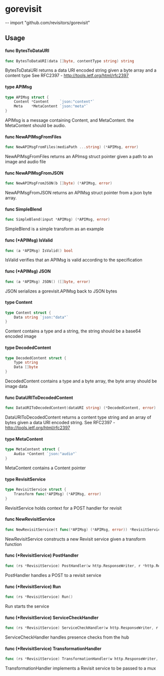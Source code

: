 # gorevisit
--
    import "github.com/revisitors/gorevisit"


## Usage

#### func  BytesToDataURI

```go
func BytesToDataURI(data []byte, contentType string) string
```
BytesToDataURI returns a data URI encoded string given a byte array and a
content type See RFC2397 - http://tools.ietf.org/html/rfc2397

#### type APIMsg

```go
type APIMsg struct {
	Content *Content     `json:"content"`
	Meta    *MetaContent `json:"meta"`
}
```

APIMsg is a message containing Content, and MetaContent. the MetaContent should
be audio.

#### func  NewAPIMsgFromFiles

```go
func NewAPIMsgFromFiles(mediaPath ...string) (*APIMsg, error)
```
NewAPIMsgFromFiles returns an APImsg struct pointer given a path to an image and
audio file

#### func  NewAPIMsgFromJSON

```go
func NewAPIMsgFromJSON(b []byte) (*APIMsg, error)
```
NewAPIMsgFromJSON returns an APIMsg struct pointer from a json byte array.

#### func  SimpleBlend

```go
func SimpleBlend(input *APIMsg) (*APIMsg, error)
```
SimpleBlend is a simple transform as an example

#### func (*APIMsg) IsValid

```go
func (a *APIMsg) IsValid() bool
```
IsValid verifies that an APIMsg is valid according to the specification

#### func (*APIMsg) JSON

```go
func (a *APIMsg) JSON() ([]byte, error)
```
JSON serializes a gorevisit.APIMsg back to JSON bytes

#### type Content

```go
type Content struct {
	Data string `json:"data"`
}
```

Content contains a type and a string, the string should be a base64 encoded
image

#### type DecodedContent

```go
type DecodedContent struct {
	Type string
	Data []byte
}
```

DecodedContent contains a type and a byte array, the byte array should be image
data

#### func  DataURIToDecodedContent

```go
func DataURIToDecodedContent(dataURI string) (*DecodedContent, error)
```
DataURIToDecodedContent returns a content type string and an array of bytes
given a data URI encoded string. See RFC2397 -
http://tools.ietf.org/html/rfc2397

#### type MetaContent

```go
type MetaContent struct {
	Audio *Content `json:"audio"`
}
```

MetaContent contains a Content pointer

#### type RevisitService

```go
type RevisitService struct {
	Transform func(*APIMsg) (*APIMsg, error)
}
```

RevisitService holds context for a POST handler for revisit

#### func  NewRevisitService

```go
func NewRevisitService(t func(*APIMsg) (*APIMsg, error)) *RevisitService
```
NewRevisitService constructs a new Revisit service given a transform function

#### func (*RevisitService) PostHandler

```go
func (rs *RevisitService) PostHandler(w http.ResponseWriter, r *http.Request)
```
PostHandler handles a POST to a revisit service

#### func (*RevisitService) Run

```go
func (rs *RevisitService) Run()
```
Run starts the service

#### func (*RevisitService) ServiceCheckHandler

```go
func (rs *RevisitService) ServiceCheckHandler(w http.ResponseWriter, r *http.Request)
```
ServiceCheckHandler handles presence checks from the hub

#### func (*RevisitService) TransformationHandler

```go
func (rs *RevisitService) TransformationHandler(w http.ResponseWriter, r *http.Request)
```
TransformationHandler implements a Revisit service to be passed to a mux
